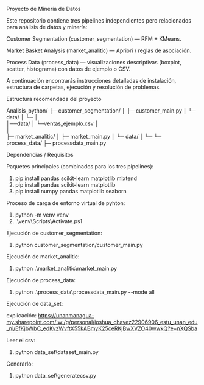 Proyecto de Minería de Datos

Este repositorio contiene tres pipelines independientes pero relacionados para análisis de datos y minería:

Customer Segmentation (customer_segmentation) — RFM + KMeans.

Market Basket Analysis (market_analitic) — Apriori / reglas de asociación.

Process Data (process_data) — visualizaciones descriptivas (boxplot, scatter, histograma) con datos de ejemplo o CSV.

A continuación encontrarás instrucciones detalladas de instalación, estructura de carpetas, ejecución y resolución de problemas.


Estructura recomendada del proyecto


Analisis_python/
├─ customer_segmentation/
│  ├─ customer_main.py
│  └─ data/
│     └─
│  
│──data/
│   └─ventas_ejemplo.csv
│  
│  
├─ market_analitic/
│  ├─ market_main.py
│  └─ data/
│     └─
└─ process_data/
   ├─ processdata_main.py




Dependencias / Requisitos

Paquetes principales (combinados para los tres pipelines):

1. pip install pandas scikit-learn matplotlib mlxtend 
2. pip install pandas scikit-learn matplotlib 
3. pip install numpy pandas matplotlib seaborn

Proceso de carga de entorno virtual de pyhton: 
1. python -m venv venv 
2. .\venv\Scripts\Activate.ps1


Ejecución de customer_segmentation: 

1. python customer_segmentation/customer_main.py 

Ejecución de market_analitic: 

1. python .\market_analitic\market_main.py 

Ejecución de process_data: 

1. python .\process_data\processdata_main.py --mode all
   

Ejecución de data_set: 

explicación: https://unanmanagua-my.sharepoint.com/:w:/g/personal/joshua_chavez22906906_estu_unan_edu_ni/EfKjbWbC_edKvzWvftX55kABmyK25ceRKjBwXVZO40wwkQ?e=nXQSba

Leer el csv:

1. python data_set\dataset_main.py


Generarlo:

1. python data_set\generatecsv.py
